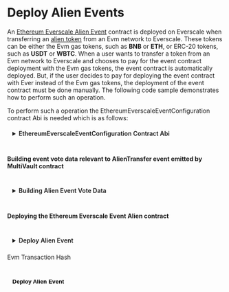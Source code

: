<div class="DeployAlienEvent">

# Deploy Alien Events

An [Ethereum Everscale Alien Event](../../../../../docs/Concepts/Events.md#evm-to-ever-events) contract is deployed on Everscale when transferring an [alien token](../../../../../docs/Concepts/TokenTypes.md) from an Evm network to Everscale.
These tokens can be either the Evm gas tokens, such as **BNB** or **ETH**, or ERC-20 tokens, such as **USDT** or **WBTC**.
When a user wants to transfer a token from an Evm network to Everscale and chooses to pay for the event contract deployment with the Evm gas tokens, the event contract is automatically deployed. But, if the user decides to pay for deploying the event contract with Ever instead of the Evm gas tokens, the deployment of the event contract must be done manually. The following code sample demonstrates how to perform such an operation.

To perform such a operation the EthereumEverscaleEventConfiguration contract Abi is needed which is as follows:

<details>
<summary>EthereumEverscaleEventConfiguration Contract Abi</summary>

```typescript
const EthereumEverscaleEventConfAbi = {
  "ABI version": 2,
  version: "2.2",
  header: ["time"],
  functions: [
    {
      name: "constructor",
      inputs: [{ name: "_configurationCode", type: "cell" }],
      outputs: [],
    },
    {
      name: "deploy",
      inputs: [
        { name: "_owner", type: "address" },
        {
          components: [
            { name: "eventABI", type: "bytes" },
            { name: "staking", type: "address" },
            { name: "eventInitialBalance", type: "uint64" },
            { name: "eventCode", type: "cell" },
          ],
          name: "basicConfiguration",
          type: "tuple",
        },
        {
          components: [
            { name: "chainId", type: "uint32" },
            { name: "eventEmitter", type: "uint160" },
            { name: "eventBlocksToConfirm", type: "uint16" },
            { name: "proxy", type: "address" },
            { name: "startBlockNumber", type: "uint32" },
            { name: "endBlockNumber", type: "uint32" },
          ],
          name: "networkConfiguration",
          type: "tuple",
        },
      ],
      outputs: [],
    },
    {
      name: "deriveConfigurationAddress",
      inputs: [
        {
          components: [
            { name: "eventABI", type: "bytes" },
            { name: "staking", type: "address" },
            { name: "eventInitialBalance", type: "uint64" },
            { name: "eventCode", type: "cell" },
          ],
          name: "basicConfiguration",
          type: "tuple",
        },
        {
          components: [
            { name: "chainId", type: "uint32" },
            { name: "eventEmitter", type: "uint160" },
            { name: "eventBlocksToConfirm", type: "uint16" },
            { name: "proxy", type: "address" },
            { name: "startBlockNumber", type: "uint32" },
            { name: "endBlockNumber", type: "uint32" },
          ],
          name: "networkConfiguration",
          type: "tuple",
        },
      ],
      outputs: [{ name: "value0", type: "address" }],
    },
    {
      name: "_randomNonce",
      inputs: [],
      outputs: [{ name: "_randomNonce", type: "uint256" }],
    },
    {
      name: "configurationCode",
      inputs: [],
      outputs: [{ name: "configurationCode", type: "cell" }],
    },
  ],
  data: [{ key: 1, name: "_randomNonce", type: "uint256" }],
  events: [],
  fields: [
    { name: "_pubkey", type: "uint256" },
    { name: "_timestamp", type: "uint64" },
    { name: "_constructorFlag", type: "bool" },
    { name: "_randomNonce", type: "uint256" },
    { name: "configurationCode", type: "cell" },
  ],
} as const;
```

</details>

<br/>

#### Building event vote data relevant to AlienTransfer event emitted by MultiVault contract

<br/>
<details>
<summary>Building Alien Event Vote Data</summary>

```typescript
//Import following libraries
import { ethers } from "ethers";

//Initial the Evm provider as mentioned in prerequisites section

// AlienTransfer event Abi interface
let abi = new ethers.Interface([
  `event AlienTransfer(
        uint256 base_chainId,
        uint160 base_token,
        string name,
        string symbol,
        uint8 decimals,
        uint128 amount,
        int8 recipient_wid,
        uint256 recipient_addr,
        uint value,
        uint expected_evers,
        bytes payload
    )`,
]);

/**
 * Fetches the transaction receipt from a tx hash to extract the logs and use them to build event vote data.
 * @param txHash {string} The initializer transaction hash which called one of the deposit functions on MultiVault contract
 */
const txReceipt = await provider.getTransactionReceipt(txHash);
if (!txReceipt) {
  throw new Error("Transaction receipt not found");
}

// Fetching the logs from that receipt
const logs = txReceipt.logs
  .map((log) => {
    try {
      let abiArgs = { topics: [log.topics[0]], data: log.data };
      return {
        index: log.index,
        data: log.data,
        parsedLog: abi.parseLog(abiArgs),
      };
    } catch (e) {
      return null;
    }
  })
  .filter((log) => log?.parsedLog !== null) as {
  index: number;
  data: string;
  parsedLog: any;
}[];

// Finding the AlienTransfer event from fetched logs
const log = logs.find((log) => log.parsedLog.name === "AlienTransfer");

// building the event vote data
const eventLog = {
  eventTransaction: txReceipt.hash,
  eventIndex: log?.index!,
  eventData: log?.data!,
  eventBlockNumber: txReceipt.blockNumber,
  eventBlock: txReceipt.blockHash,
};
```

</details>

<br/>

#### Deploying the Ethereum Everscale Event Alien contract

<br/>
<details>
<summary>Deploy Alien Event</summary>

```typescript
//Import following libraries
import init, { mapEthBytesIntoTonCell } from "eth-ton-abi-converter";
import { Address } from "everscale-inpage-provider";

//Initial the Tvm provider as mentioned in prerequisites section

// Everscale user address
const everSender: Address = new Address("0:12345");

/**
 * @param EthereumEverscaleEventConfAbi {JSON} The event config contract Abi
 * @param EthereumEverscaleAlienEventConfigurationAddr {Address} The alien event config contract address. can be found in addresses section
 */
const EvmEverEventConf = new provider.Contract(
  EthereumEverscaleEventConfAbi,
  EthereumEverscaleAlienEventConfigurationAddr
);

// Fetching the details from config contract to extract the event contract Abi and use it when encoding event data
const ethConfigDetails = await EvmEverEventConf.methods
  .getDetails({ answerId: 0 })
  .call({});

// Fetching the flags from the config contract to use when encoding the event data
const flags = (
  await EvmEverEventConf.methods.getFlags({ answerId: 0 }).call({})
)._flags;

// Encoding the event data
await init(); // initializing the wasm
const eventData: string = await mapEthBytesIntoTonCell(
  Buffer.from(
    ethConfigDetails._basicConfiguration.eventABI,
    "base64"
  ).toString(),
  eventLog.eventData,
  flags
);

// Event vote data interface
interface EventVoteData {
  eventTransaction: string;
  eventIndex: number;
  eventData: string;
  eventBlockNumber: number;
  eventBlock: string;
}

// Preparing the parameter's
const eventVoteData: EventVoteData = {
  eventTransaction: eventLog.eventTransaction,
  eventIndex: eventLog.eventIndex,
  eventData: eventData,
  eventBlockNumber: eventLog.eventBlockNumber,
  eventBlock: eventLog.eventBlock,
};

/**
 * @param eventVoteData {EventVoteData} prepared event vote data
 * @param from {Address} user Ever address
 * @param amount {string} event initial value
 * @param bounce {boolean} should return remained gas ?
 */
await EvmEverEventConf.methods
  .deployEvent({ eventVoteData: eventVoteData })
  .send({
    from: everSender,
    amount: ethers.parseUnits("6", 9).toString(),
    bounce: true,
  });
```

</details>

<label for="txHash">Evm Transaction Hash </label>
<input ref="txHash" type="text"/>

<br/>
<button @click="HandleDeployAlienEvent" style="{background-color : gray, border-radius: 100px}">Deploy Alien Event</button>

<p class="output-p" ref="deployAlienEventOutput"></p>

</div>

<script lang="ts" >
import { defineComponent, ref, onMounted } from "vue";
import { Address } from "everscale-inpage-provider";
import { useEventDeployer } from "../../../providers/useEventDeployer"
const { deployAlienEvent } = useEventDeployer();

export default defineComponent({
  name: "DeployAlienEvent",
  setup() {
    async function HandleDeployAlienEvent() {
      this.$refs.deployAlienEventOutput.innerHTML = "processing ...";
      if (this.$refs.txHash.value == "") {
        this.$refs.deployAlienEventOutput.innerHTML = "ERROR: please enter valid transaction hash  !!"
        return;
      }
      var deployAlienEventOutput = await deployAlienEvent(
        this.$refs.txHash.value.toString(),
      );
      this.$refs.deployAlienEventOutput.innerHTML = deployAlienEventOutput;
    }
    return {
      HandleDeployAlienEvent,
    };
  },
});

</script>

<style>
  button, input, details, select, .output-p{
  background-color: var(--vp-c-bg-mute);
  transition: background-color 0.1s;
  padding: 5px 12px;
  border: 1px solid var(--vp-c-divider);
  border-radius: 8px;
  font-weight: 600;
  margin-right: 0.5rem;
  cursor : pointer;  
}

</style>
